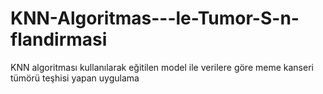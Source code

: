 # KNN-Algoritmas---le-Tumor-S-n-flandirmasi
KNN algoritması kullanılarak eğitilen model ile verilere göre meme kanseri tümörü teşhisi yapan uygulama
